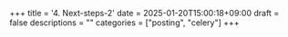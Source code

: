 +++
title = '4. Next-steps-2'
date = 2025-01-20T15:00:18+09:00
draft = false
descriptions = ""
categories = ["posting", "celery"]
+++
